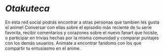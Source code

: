 *<h1>Otakuteca</h1>*
En esta red social podrás encontrar a otras personas que tambien les gusta el anime!
Conversar con ellas sobre el episodio más reciente de tu serie favorita, recibir comentarios y corazones sobre el nuevo fanart que hiciste, o participar en trivias hechas por la misma comunidad y comparar puntajes con los demás usuarios.
Animate a encontrar fandoms con los que compartir tu entusiasmo en el anime.
